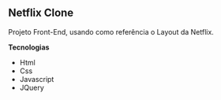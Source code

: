<h2> Netflix Clone </h2>

<p>Projeto Front-End, usando como referência o Layout da Netflix.</p>

<b>Tecnologias</b>
<ul>
  <li>Html</li>  
  <li>Css</li>
  <li>Javascript</li>
  <li>JQuery</li>
</ul>
